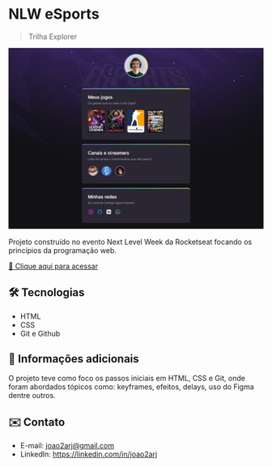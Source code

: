 # NLW eSports

>Trilha Explorer

![preview](./.github/preview.png)

Projeto construído no evento Next Level Week da Rocketseat focando os princípios da programação web.

[🔗 Clique aqui para acessar](https://joao2arj.github.io/nlw)

## 🛠️ Tecnologias

- HTML
- CSS
- Git e Github

## 🔵 Informações adicionais
O projeto teve como foco os passos iniciais em HTML, CSS e Git, onde foram abordados tópicos como: keyframes, efeitos, delays, uso do Figma dentre outros.

## ✉️ Contato

- E-mail: joao2arj@gmail.com
- LinkedIn: https://linkedin.com/in/joao2arj
